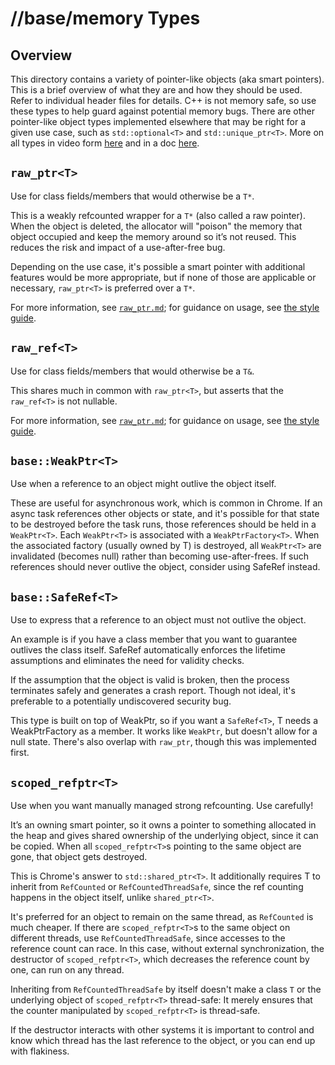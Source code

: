 # //base/memory Types

## Overview
This directory contains a variety of pointer-like objects (aka smart pointers).
This is a brief overview of what they are and how they should be used. Refer to
individual header files for details. C++ is not memory safe, so use these types
to help guard against potential memory bugs.
There are other pointer-like object types implemented elsewhere that may be
right for a given use case, such as `std::optional<T>` and
`std::unique_ptr<T>`. More on all types in video form
[here](https://youtu.be/MpwbWSEDfjM?t=582s) and in a doc
[here](https://docs.google.com/document/d/1VRevv8JhlP4I8fIlvf87IrW2IRjE0PbkSfIcI6-UbJo/edit?usp=sharing).

## `raw_ptr<T>`
Use for class fields/members that would otherwise be a `T*`.

This is a weakly refcounted wrapper for a `T*` (also called a raw
pointer). When the object is deleted, the allocator will "poison" the memory
that object occupied and keep the memory around so it’s not reused. This reduces
the risk and impact of a use-after-free bug.

Depending on the use case, it's possible a smart pointer with additional
features would be more appropriate, but if none of those are applicable or
necessary, `raw_ptr<T>` is preferred over a `T*`.

For more information, see [`raw_ptr.md`](./raw_ptr.md); for guidance on
usage, see
[the style guide](../../styleguide/c++/c++.md#non_owning-pointers-in-class-fields).

## `raw_ref<T>`
Use for class fields/members that would otherwise be a `T&`.

This shares much in common with `raw_ptr<T>`, but asserts that the
`raw_ref<T>` is not nullable.

For more information, see [`raw_ptr.md`](./raw_ptr.md); for guidance on
usage, see
[the style guide](../../styleguide/c++/c++.md#non_owning-pointers-in-class-fields).

## `base::WeakPtr<T>`
Use when a reference to an object might outlive the object itself.

These are useful for asynchronous work, which is common in Chrome. If an async
task references other objects or state, and it's possible for that state to be
destroyed before the task runs, those references should be held in a
`WeakPtr<T>`. Each `WeakPtr<T>` is associated with a `WeakPtrFactory<T>`. When
the associated factory (usually owned by T) is destroyed, all `WeakPtr<T>` are
invalidated (becomes null) rather than becoming use-after-frees. If such
references should never outlive the object, consider using SafeRef instead.

## `base::SafeRef<T>`
Use to express that a reference to an object must not outlive the object.

An example is if you have a class member that you want to guarantee outlives the
class itself. SafeRef automatically enforces the lifetime assumptions and
eliminates the need for validity checks.

If the assumption that the object is valid is broken, then the process
terminates safely and generates a crash report. Though not ideal, it's
preferable to a potentially undiscovered security bug.

This type is built on top of WeakPtr, so if you want a `SafeRef<T>`, T needs a
WeakPtrFactory as a member. It works like `WeakPtr`, but doesn't allow for a
null state. There's also overlap with `raw_ptr`, though this was implemented
first.

## `scoped_refptr<T>`
Use when you want manually managed strong refcounting. Use carefully!

It’s an owning smart pointer, so it owns a pointer to something allocated in the
heap and gives shared ownership of the underlying object, since it can be
copied. When all `scoped_refptr<T>`s pointing to the same object are gone, that
object gets destroyed.

This is Chrome's answer to `std::shared_ptr<T>`. It additionally requires T to
inherit from `RefCounted` or `RefCountedThreadSafe`, since the ref counting
happens in the object itself, unlike `shared_ptr<T>`.

It's preferred for an object to remain on the same thread, as `RefCounted` is
much cheaper. If there are `scoped_refptr<T>`s to the same object on different
threads, use `RefCountedThreadSafe`, since accesses to the reference count can
race. In this case, without external synchronization, the destructor of
`scoped_refptr<T>`, which decreases the reference count by one, can run on any
thread.

Inheriting from `RefCountedThreadSafe` by itself doesn't make a class `T` or the
underlying object of `scoped_refptr<T>` thread-safe: It merely ensures that the
counter manipulated by `scoped_refptr<T>` is thread-safe.

If the destructor interacts with other systems it is important to
control and know which thread has the last reference to the object, or you can
end up with flakiness.
